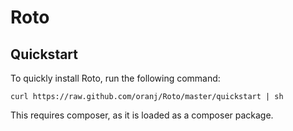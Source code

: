 # Roto

## Quickstart

To quickly install Roto, run the following command:

    curl https://raw.github.com/oranj/Roto/master/quickstart | sh

This requires composer, as it is loaded as a composer package.